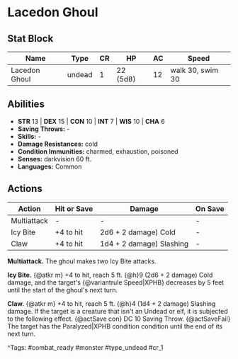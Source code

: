 # Lacedon Ghoul

## Stat Block

| Name | Type | CR | HP | AC | Speed |
|------|------|----|----|----|-------|
| Lacedon Ghoul | undead | 1 | 22 (5d8) | 12 | walk 30, swim 30 |

## Abilities

- **STR** 13 | **DEX** 15 | **CON** 10 | **INT** 7 | **WIS** 10 | **CHA** 6
- **Saving Throws:** -  
- **Skills:** -  
- **Damage Resistances:** cold  
- **Condition Immunities:** charmed, exhaustion, poisoned  
- **Senses:** darkvision 60 ft.  
- **Languages:** Common


## Actions

| Action | Hit or Save | Damage | On Save |
|--------|--------------|--------|----------|
| Multiattack | - | - | - |
| Icy Bite | +4 to hit | 2d6 + 2 damage) Cold | - |
| Claw | +4 to hit | 1d4 + 2 damage) Slashing | - |

**Multiattack.** The ghoul makes two Icy Bite attacks.

**Icy Bite.** {@atkr m} +4 to hit, reach 5 ft. {@h}9 (2d6 + 2 damage) Cold damage, and the target's {@variantrule Speed|XPHB} decreases by 5 feet until the start of the ghoul's next turn.

**Claw.** {@atkr m} +4 to hit, reach 5 ft. {@h}4 (1d4 + 2 damage) Slashing damage. If the target is a creature that isn't an Undead or elf, it is subjected to the following effect. {@actSave con} DC 10 Saving Throw. {@actSaveFail} The target has the Paralyzed|XPHB condition condition until the end of its next turn.


^Tags: #combat_ready #monster #type_undead #cr_1